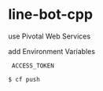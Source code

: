 # line-bot-cpp

use Pivotal Web Services

add Environment Variables
```
 ACCESS_TOKEN
```

```
$ cf push
```
